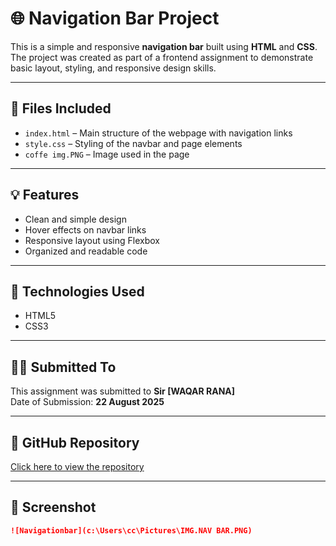 # 🌐 Navigation Bar Project

This is a simple and responsive **navigation bar** built using **HTML** and **CSS**.  
The project was created as part of a frontend assignment to demonstrate basic layout, styling, and responsive design skills.

---

## 📁 Files Included

- `index.html` – Main structure of the webpage with navigation links
- `style.css` – Styling of the navbar and page elements
- `coffe img.PNG` – Image used in the page

---

## 💡 Features

- Clean and simple design
- Hover effects on navbar links
- Responsive layout using Flexbox
- Organized and readable code

---

## 🔧 Technologies Used

- HTML5
- CSS3

---

## 🧑‍🏫 Submitted To

This assignment was submitted to **Sir [WAQAR RANA]**  
Date of Submission: **22 August 2025**

---

## 🔗 GitHub Repository

[Click here to view the repository](https://github.com/Mantasha-zafar/nav-bar)

---

## 📸 Screenshot 


```md
![Navigationbar](c:\Users\cc\Pictures\IMG.NAV BAR.PNG)
